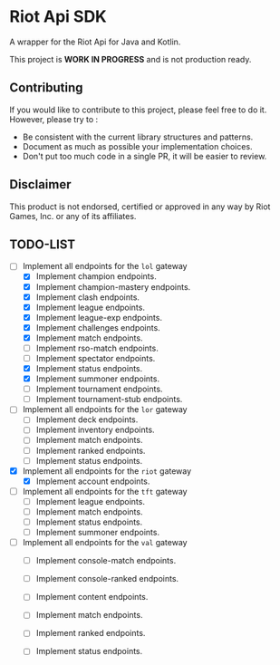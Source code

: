 # Riot Api SDK

A wrapper for the Riot Api for Java and Kotlin.

This project is **WORK IN PROGRESS** and is not production ready.

## Contributing

If you would like to contribute to this project, please feel free to do it.
However, please try to :
- Be consistent with the current library structures and patterns.
- Document as much as possible your implementation choices.
- Don't put too much code in a single PR, it will be easier to review.

## Disclaimer

This product is not endorsed, certified or approved in any way by Riot Games, Inc. or any of its affiliates.

## TODO-LIST
- [ ] Implement all endpoints for the `lol` gateway
  - [x] Implement champion endpoints.
  - [x] Implement champion-mastery endpoints.
  - [x] Implement clash endpoints.
  - [x] Implement league endpoints.
  - [x] Implement league-exp endpoints.
  - [x] Implement challenges endpoints.
  - [x] Implement match endpoints.
  - [ ] Implement rso-match endpoints.
  - [ ] Implement spectator endpoints.
  - [x] Implement status endpoints.
  - [x] Implement summoner endpoints.
  - [ ] Implement tournament endpoints.
  - [ ] Implement tournament-stub endpoints.
- [ ] Implement all endpoints for the `lor` gateway
  - [ ] Implement deck endpoints.
  - [ ] Implement inventory endpoints.
  - [ ] Implement match endpoints.
  - [ ] Implement ranked endpoints.
  - [ ] Implement status endpoints.
- [x] Implement all endpoints for the `riot` gateway
  - [x] Implement account endpoints.
- [ ] Implement all endpoints for the `tft` gateway
  - [ ] Implement league endpoints.
  - [ ] Implement match endpoints.
  - [ ] Implement status endpoints.
  - [ ] Implement summoner endpoints.
- [ ] Implement all endpoints for the `val` gateway
  - [ ] Implement console-match endpoints.
  - [ ] Implement console-ranked endpoints.
  - [ ] Implement content endpoints.
  - [ ] Implement match endpoints.
  - [ ] Implement ranked endpoints.
  - [ ] Implement status endpoints.
     
